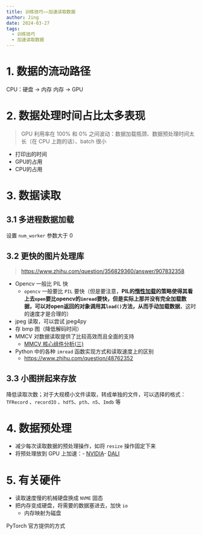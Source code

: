 ```yaml
---
title: 训练技巧——加速读取数据
author: Jing
date: 2024-03-27
tags:
  - 训练技巧
  - 加速读取数据
---
```

# 1. 数据的流动路径
CPU：硬盘 -> 内存
内存 -> GPU
# 2. 数据处理时间占比太多表现
> GPU 利用率在 100% 和 0% 之间波动：数据加载瓶颈、数据预处理时间太长（在 CPU 上跑的话）、batch 很小
- 打印出的时间
- GPU的占用
- CPU的占用
# 3. 数据读取
## 3.1 多进程数据加载
设置 `num_worker` 参数大于 0
## 3.2 更快的图片处理库
> https://www.zhihu.com/question/356829360/answer/907832358
- Opencv 一般比 PIL 快
	- `opencv` 一般要比 `PIL` 要快（但是要注意，**PIL的[惰性加载](https://www.zhihu.com/search?q=%E6%83%B0%E6%80%A7%E5%8A%A0%E8%BD%BD&search_source=Entity&hybrid_search_source=Entity&hybrid_search_extra=%7B%22sourceType%22%3A%22answer%22%2C%22sourceId%22%3A907832358%7D)的策略使得其看上去`open`要比opencv的`imread`要快，但是实际上那并没有完全加载数据，可以对open返回的对象调用其`load()`方法，从而手动加载数据**，这时的速度才是合理的）
- jpeg 读取，可以尝试 jpeg4py
- 存 bmp 图（降低解码时间）
- MMCV 对数据读取提供了比较高效而且全面的支持
	- [MMCV 核心组件分析(三)](FileClienthttps://zhuanlan.zhihu.com/p/339190576)
- Python 中的各种 `imread` 函数实现方式和读取速度上的区别
	- https://www.zhihu.com/question/48762352
## 3.3 小图拼起来存放
降低读取次数；对于大规模小文件读取，转成单独的文件，可以选择的格式：`TFRecord` 、`recordIO` 、`hdf5`、`pth`、`n5`、`Imdb` 等
# 4. 数据预处理
- 减少每次读取数据的预处理操作，如将 `resize` 操作固定下来
- 将预处理放到 GPU 上加速：- [NVIDIA](https://github.com/NVIDIA)- [DALI](https://github.com/NVIDIA/DALI)
# 5. 有关硬件
- 读取速度慢的机械硬盘换成 `NVME` 固态
- 把内存变成硬盘，将需要的数据塞进去，加快 `io`
	- 内存映射为磁盘

PyTorch 官方提供的方式